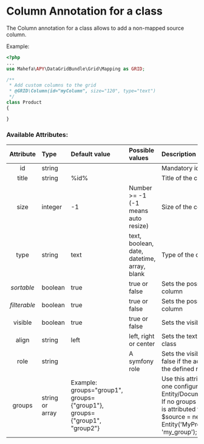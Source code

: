 Column Annotation for a class
=============================

The Column annotation for a class allows to add a non-mapped source column.

Example:
```php
<?php
...
use Mahefa\APY\DataGridBundle\Grid\Mapping as GRID;

/**
 * Add custom columns to the grid
 * @GRID\Column(id="myColumn", size="120", type="text")
 */
class Product
{

}
```

### Available Attributes:

|Attribute|Type|Default value|Possible values|Description|
|:--:|:--|:--|:--|:--|
|id|string|||Mandatory id of the column|
|title|string|%id%||Title of the column|
|size|integer|-1|Number >= -1<br />(-1 means auto resize)|Size of the column|
|type|string|text|text, boolean, date, datetime, array, blank|Type of the column.|
|<i>sortable</i>|boolean|true|true or false|Sets the possibility of sortering of the column|
|<i>filterable</i>|boolean|true|true or false|Sets the possibility of filtering of the column|
|visible|boolean|true|true or false|Sets the visibilty of the column|
|align|string|left|left, right or center|Sets the text alignment with a CSS class|
|role|string||A symfony role|Sets the visiblity of the column to false if the access isn't granted for the defined role|
|groups|string<br />or<br />array|Example: groups="group1",<br/>groups={"group1"}, groups={"group1", "group2"}||Use this attribute to define more than one configuration for an Entity/Document. <br />If no groups is defined, the annotation is attributed for all groups.<br />$source = new Entity('MyProjectMyBundle:MyEntity', 'my_group');|
